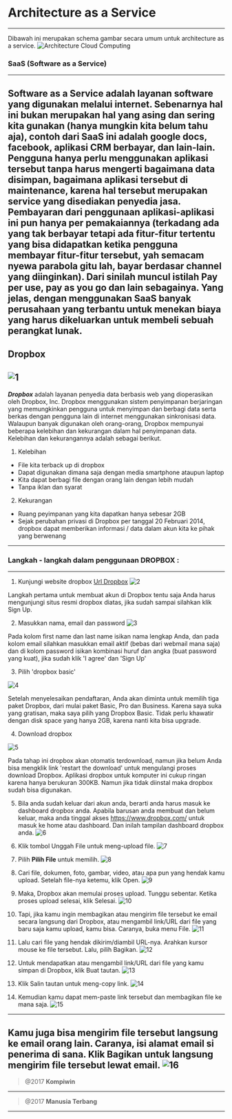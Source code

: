# Architecture as a Service
---
Dibawah ini merupakan schema gambar secara umum untuk architecture as a service.
![Architecture Cloud Computing](https://github.com/Apriliana2424/tct/blob/master/images/Architecture%20Cloud%20Computing.jpeg)

### SaaS (Software as a Service)
---
**Software as a Service** adalah layanan software yang digunakan melalui internet. Sebenarnya hal ini bukan merupakan hal yang asing dan sering kita gunakan (hanya mungkin kita belum tahu aja), contoh dari SaaS ini adalah google docs, facebook, aplikasi CRM berbayar, dan lain-lain. Pengguna hanya perlu menggunakan aplikasi tersebut tanpa harus mengerti bagaimana data disimpan, bagaimana aplikasi tersebut di maintenance, karena hal tersebut merupakan service yang disediakan penyedia jasa. Pembayaran dari penggunaan aplikasi-aplikasi ini pun hanya per pemakaiannya (terkadang ada yang tak berbayar tetapi ada fitur-fitur tertentu yang bisa didapatkan ketika pengguna membayar fitur-fitur tersebut, yah semacam nyewa parabola gitu lah, bayar berdasar channel yang diinginkan). Dari sinilah muncul istilah Pay per use, pay as you go dan lain sebagainya. Yang jelas, dengan menggunakan SaaS banyak perusahaan yang terbantu untuk menekan biaya yang harus dikeluarkan untuk membeli sebuah perangkat lunak.
---
## Dropbox
![1](https://github.com/Apriliana2424/tct/blob/master/images/1.jpg)
---
***Dropbox*** adalah layanan penyedia data berbasis web yang dioperasikan oleh Dropbox, Inc. Dropbox menggunakan sistem penyimpanan berjaringan yang memungkinkan pengguna untuk menyimpan dan berbagi data serta berkas dengan pengguna lain di internet menggunakan sinkronisasi data. 
Walaupun  banyak digunakan oleh orang-orang, Dropbox mempunyai beberapa kelebihan dan kekurangan dalam hal penyimpanan data. Kelebihan dan kekurangannya adalah sebagai berikut.

1. Kelebihan
* File kita terback up di dropbox
* Dapat digunakan dimana saja dengan media smartphone ataupun laptop
* Kita dapat berbagi file dengan orang lain dengan lebih mudah
* Tanpa iklan dan syarat

2. Kekurangan
* Ruang peyimpanan yang kita dapatkan hanya sebesar 2GB
* Sejak perubahan privasi di Dropbox per tanggal 20 Februari 2014, dropbox dapat memberikan informasi / data dalam akun kita ke pihak yang berwenang

---
### Langkah - langkah dalam penggunaan **DROPBOX** :
---
1. Kunjungi website dropbox [Url Dropbox](https://www.dropbox.com/)
![2](https://github.com/Apriliana2424/tct/blob/master/images/2.jpg)

Langkah pertama untuk membuat akun di Dropbox tentu saja Anda harus mengunjungi situs resmi dropbox diatas, jika sudah sampai silahkan klik Sign Up.

2. Masukkan nama, email dan password
![3](https://github.com/Apriliana2424/tct/blob/master/images/3.jpg)

Pada kolom first name dan last name isikan nama lengkap Anda, dan pada kolom email silahkan masukkan email aktif (bebas dari webmail mana saja) dan di kolom password isikan kombinasi huruf dan angka (buat password yang kuat), jika sudah klik 'I agree' dan 'Sign Up'

3. Pilih 'dropbox basic'

![4](https://github.com/Apriliana2424/tct/blob/master/images/4.jpg)

Setelah menyelesaikan pendaftaran, Anda akan diminta untuk memilih tiga paket Dropbox, dari mulai paket Basic, Pro dan Business. Karena saya suka yang gratisan, maka saya pilih yang Dropbox Basic. Tidak perlu khawatir dengan disk space yang hanya 2GB, karena nanti kita bisa upgrade.

4. Download dropbox

![5](https://github.com/Apriliana2424/tct/blob/master/images/5.jpg)

Pada tahap ini dropbox akan otomatis terdownload, namun jika belum Anda bisa mengklik link 'restart the download' untuk mengulangi proses download Dropbox. Aplikasi dropbox untuk komputer ini cukup ringan karena hanya berukuran 300KB.
Namun jika tidak diinstal maka dropbox sudah bisa digunakan.

5. Bila anda sudah keluar dari akun anda, berarti anda harus masuk ke dashboard dropbox anda. Apabila barusan anda membuat dan belum keluar, maka anda tinggal akses https://www.dropbox.com/ untuk masuk ke home atau dashboard. Dan inilah tampilan dashboard dropbox anda.
![6](https://github.com/Apriliana2424/tct/blob/master/images/6.jpg)

6. Klik tombol Unggah File untuk meng-upload file.
![7](https://github.com/Apriliana2424/tct/blob/master/images/7.jpg)

7. Pilih **Pilih File** untuk memilih.
![8](https://github.com/Apriliana2424/tct/blob/master/images/8.jpg)

8. Cari file, dokumen, foto, gambar, video, atau apa pun yang hendak kamu upload. Setelah file-nya ketemu, klik Open.
![9](https://github.com/Apriliana2424/tct/blob/master/images/9.jpg)

9. Maka, Dropbox akan memulai proses upload. Tunggu sebentar.
Ketika proses upload selesai, klik Selesai.
![10](https://github.com/Apriliana2424/tct/blob/master/images/10.jpg)

10. Tapi, jika kamu ingin membagikan atau mengirim file tersebut ke email secara langsung dari Dropbox, atau mengambil link/URL dari file yang baru saja kamu upload, kamu bisa.
Caranya, buka menu File.
![11](https://github.com/Apriliana2424/tct/blob/master/images/11.jpg)

11. Lalu cari file yang hendak dikirim/diambil URL-nya. Arahkan kursor mouse ke file tersebut. Lalu, pilih Bagikan.
![12](https://github.com/Apriliana2424/tct/blob/master/images/12.jpg)

12. Untuk mendapatkan atau mengambil link/URL dari file yang kamu simpan di Dropbox, klik Buat tautan.
![13](https://github.com/Apriliana2424/tct/blob/master/images/13.jpg)

13. Klik Salin tautan untuk meng-copy link.
![14](https://github.com/Apriliana2424/tct/blob/master/images/14.jpg)

14. Kemudian kamu dapat mem-paste link tersebut dan membagikan file ke mana saja.
![15](https://github.com/Apriliana2424/tct/blob/master/images/15.jpg)
---
Kamu juga bisa mengirim file tersebut langsung ke email orang lain.
Caranya, isi alamat email si penerima di sana. Klik Bagikan untuk langsung mengirim file tersebut lewat email.
![16](https://github.com/Apriliana2424/tct/blob/master/images/16.jpg)
---
> @2017 **Kompiwin**
---
> @2017 **Manusia Terbang**
---

